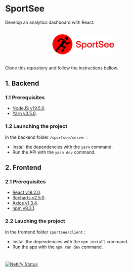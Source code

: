 # SportSee
Develop an analytics dashboard with React.
##

<p align="center">
  <img src="./logo.png" />
</p>

##
Clone this repository and follow the instructions bellow.
## 1. Backend

### 1.1 Prerequisites
 - [NodeJS v19.5.0](https://nodejs.org/en).
 - [Yarn v3.5.0](https://yarnpkg.com/).

### 1.2 Launching the project
In the backend folder `/sportsee/server` :
- Install the dependencies with the `yarn` command.
- Run the API with the `yarn dev` command.

## 2. Frontend

### 2.1 Prerequisites
- [React v18.2.0](https://react.dev/).
- [Recharts v2.5.0](https://recharts.org/en-US/).
- [Axios v1.3.4](https://www.npmjs.com/package/axios).
- [npm v9.3.1](https://www.npmjs.com/).

### 2.2 Lauching the project
In the frontend folder `sportsee/client` :
- Install the dependencies with the `npm install` command.
- Run the app with the `npm run dev` command.
#
[![Netlify Status](https://api.netlify.com/api/v1/badges/c7d956d1-d9e0-4a12-a9e2-d5bdbd673f40/deploy-status?branch=production)](https://sportsee-jeremyteurterie.netlify.app)

